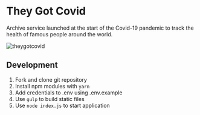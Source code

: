 # They Got Covid

Archive service launched at the start of the Covid-19 pandemic to track the health of famous people around the world.

![theygotcovid](https://user-images.githubusercontent.com/454185/160443527-b66614c3-64eb-491c-afbb-c88cb8474274.png)


## Development

1. Fork and clone git repository
2. Install npm modules with `yarn`
3. Add credentials to .env using .env.example
4. Use `gulp` to build static files
5. Use `node index.js` to start application
